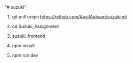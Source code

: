 "# suzuki" 


1. git pull origin https://github.com/AasifAahaan/suzuki.git
2. cd Suzuki_Assignment
3. suzuki_frontend

4. npm install 
5. npm run dev
